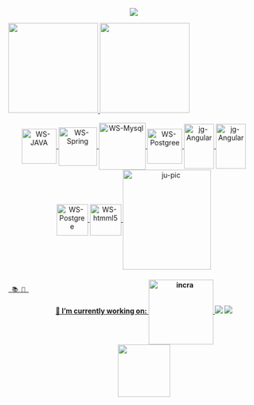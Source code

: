  <p align="center"> 
    <img src="https://readme-typing-svg.herokuapp.com?color=0000FF&lines=Hello,+i'm+a+Software+Developer!☕"(https://git.io/typing-svg)>
 </p> 
   
   
 
  <a href="https://github.com/wesley180320">
  <img height="180em" src="https://github-readme-stats.vercel.app/api?username=wesley180320&show_icons=true&theme=white&include_all_commits=true&count_private=true"/>
  <img height="180em"  src="https://github-readme-stats.vercel.app/api/top-langs/?username=wesley180320&layout=compact&langs_count=7&theme=white"/>  
 
   
<div align="center">
<div style="display: inline_block"><br>
  <img alt="WS-JAVA" align="center" width="70" src="https://cdn.jsdelivr.net/gh/devicons/devicon/icons/java/java-original-wordmark.svg" >
   <img alt="WS-Spring" align="center" width="77" src="https://cdn.jsdelivr.net/gh/devicons/devicon/icons/spring/spring-original-wordmark.svg">
     <img alt="WS-Mysql" align="center" width="94" src="https://cdn.jsdelivr.net/gh/devicons/devicon/icons/mysql/mysql-original-wordmark.svg">
     <img alt="WS-Postgree" align="center" width="70" src="https://cdn.jsdelivr.net/gh/devicons/devicon/icons/postgresql/postgresql-plain-wordmark.svg">
    <img alt="jg-Angular" align="center" height="90" width="60" src="https://cdn.jsdelivr.net/gh/devicons/devicon/icons/javascript/javascript-original.svg">
   <img alt="jg-Angular" align="center" height="90" width=60" src="https://cdn.jsdelivr.net/gh/devicons/devicon/icons/react/react-original-wordmark.svg" />
    <img alt="WS-Postgree" align="center" width="63" src="https://cdn.jsdelivr.net/gh/devicons/devicon/icons/css3/css3-plain-wordmark.svg">
      <img alt="WS-htmml5" align="center" width="63" src="https://cdn.jsdelivr.net/gh/devicons/devicon/icons/html5/html5-plain-wordmark.svg">
  <img align="center" alt="ju-pic" height="200" width="177px" src="https://gifs.eco.br/wp-content/uploads/2022/03/gifs-animados-de-pokemon-2.gif">
</div>
     
  <div style="display:flex">
 
 
<br/>
    
     📚 💼 
    
    
    

  <div style="display:flex">
  <h4>🏢 I’m currently working on:
  <img alt="incra" align="center" width="130" src="https://media-exp1.licdn.com/dms/image/C4D0BAQF6hoz6RBvBQw/company-logo_200_200/0/1640106713628?e=2147483647&v=beta&t=f5VtiQLEDEZHxfR-VxmMWkgI2QW6Kl-_dWdbOCOQZ_Y">
   <a href="https://www.instagram.com/dev_wesley.souza/" target="_blank"><img src="https://img.shields.io/badge/-Instagram-%23E4405F?style=for-the-badge&logo=instagram&logoColor=white"         target="_blank"></a>
  <a href = "mailto:estevaoowesley@gmail.com"><img src="https://img.shields.io/badge/Gmail-D14836?style=for-the-badge&logo=gmail&logoColor=white" target="_blank"></a>
  <a href="https://www.linkedin.com/in/wesley-de-souza-4a0372157"><img src="https://img.shields.io/badge/LinkedIn-%230077B5.svg?&style=flat-square&logo=linkedin&logoColor=white" width="105" target="_blank"></a>  
  </h4>
  </div>
    
<div style="display:flex"> 
 
</div>
